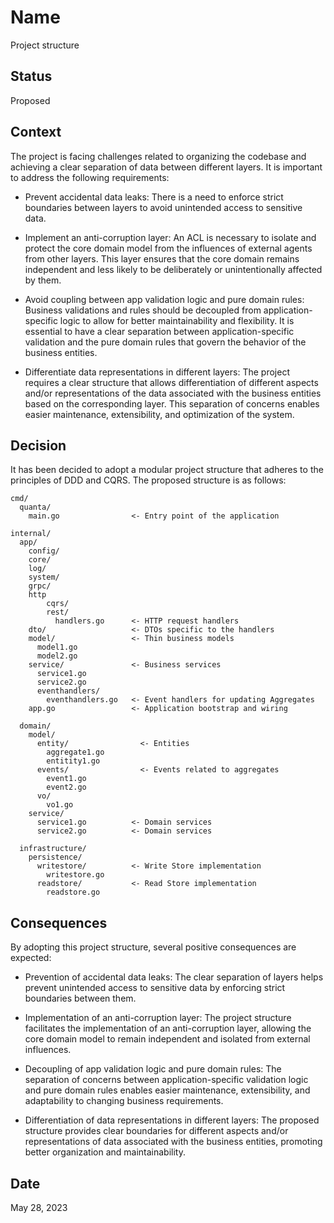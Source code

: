 # Name
Project structure

## Status
Proposed

## Context
The project is facing challenges related to organizing the codebase and achieving a clear separation of data between different layers. It is important to address the following requirements:

- Prevent accidental data leaks: There is a need to enforce strict boundaries between layers to avoid unintended access to sensitive data.

- Implement an anti-corruption layer: An ACL is necessary to isolate and protect the core domain model from the influences of external agents from other layers. This layer ensures that the core domain remains independent and less likely to be deliberately or unintentionally affected by them.

- Avoid coupling between app validation logic and pure domain rules: Business validations and rules should be decoupled from application-specific logic to allow for better maintainability and flexibility. It is essential to have a clear separation between application-specific validation and the pure domain rules that govern the behavior of the business entities.

- Differentiate data representations in different layers: The project requires a clear structure that allows differentiation of different aspects and/or representations of the data associated with the business entities based on the corresponding layer. This separation of concerns enables easier maintenance, extensibility, and optimization of the system.

## Decision
It has been decided to adopt a modular project structure that adheres to the principles of DDD and CQRS. The proposed structure is as follows:


```shell
cmd/
  quanta/
    main.go                <- Entry point of the application
    
internal/
  app/
    config/
    core/
    log/
    system/
    grpc/
    http
        cqrs/
        rest/
          handlers.go      <- HTTP request handlers
    dto/                   <- DTOs specific to the handlers
    model/                 <- Thin business models
      model1.go
      model2.go
    service/               <- Business services
      service1.go
      service2.go 
      eventhandlers/
        eventhandlers.go   <- Event handlers for updating Aggregates
    app.go                 <- Application bootstrap and wiring
    
  domain/
    model/
      entity/                <- Entities
        aggregate1.go
        entitity1.go
      events/                <- Events related to aggregates
        event1.go
        event2.go
      vo/
        vo1.go
    service/
      service1.go          <- Domain services
      service2.go          <- Domain services
      
  infrastructure/
    persistence/
      writestore/          <- Write Store implementation
        writestore.go
      readstore/           <- Read Store implementation
        readstore.go
```

## Consequences
By adopting this project structure, several positive consequences are expected:

- Prevention of accidental data leaks: The clear separation of layers helps prevent unintended access to sensitive data by enforcing strict boundaries between them.

- Implementation of an anti-corruption layer: The project structure facilitates the implementation of an anti-corruption layer, allowing the core domain model to remain independent and isolated from external influences.

- Decoupling of app validation logic and pure domain rules: The separation of concerns between application-specific validation logic and pure domain rules enables easier maintenance, extensibility, and adaptability to changing business requirements.

- Differentiation of data representations in different layers: The proposed structure provides clear boundaries for different aspects and/or representations of data associated with the business entities, promoting better organization and maintainability.

## Date
May 28, 2023

